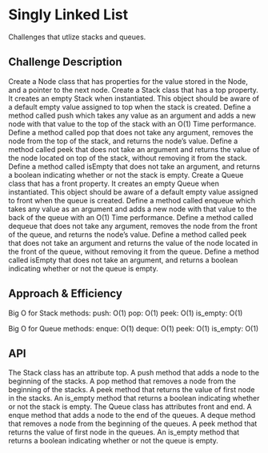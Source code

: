 # Singly Linked List
Challenges that utlize stacks and queues.

## Challenge Description
Create a Node class that has properties for the value stored in the Node, and a pointer to the next node.
Create a Stack class that has a top property. It creates an empty Stack when instantiated.
This object should be aware of a default empty value assigned to top when the stack is created.
Define a method called push which takes any value as an argument and adds a new node with that value to the top of the stack with an O(1) Time performance.
Define a method called pop that does not take any argument, removes the node from the top of the stack, and returns the node’s value.
Define a method called peek that does not take an argument and returns the value of the node located on top of the stack, without removing it from the stack.
Define a method called isEmpty that does not take an argument, and returns a boolean indicating whether or not the stack is empty.
Create a Queue class that has a front property. It creates an empty Queue when instantiated.
This object should be aware of a default empty value assigned to front when the queue is created.
Define a method called enqueue which takes any value as an argument and adds a new node with that value to the back of the queue with an O(1) Time performance.
Define a method called dequeue that does not take any argument, removes the node from the front of the queue, and returns the node’s value.
Define a method called peek that does not take an argument and returns the value of the node located in the front of the queue, without removing it from the queue.
Define a method called isEmpty that does not take an argument, and returns a boolean indicating whether or not the queue is empty.

## Approach & Efficiency
Big O for Stack methods:
push: O(1)
pop: O(1)
peek: O(1)
is_empty: O(1)

Big O for Queue methods:
enque: O(1)
deque: O(1)
peek: O(1)
is_empty: O(1)


## API
The Stack class has an attribute top. A push method that adds a node to the beginning of the stacks. A pop method that removes a node from the beginning of the stacks. A peek method that returns the value of first node in the stacks. An is_empty method that returns a boolean indicating whether or not the stack is empty.
The Queue class has attributes front and end. A enque method that adds a node to the end of the queues. A deque method that removes a node from the beginning of the queues. A peek method that returns the value of first node in the queues. An is_empty method that returns a boolean indicating whether or not the queue is empty.

